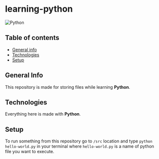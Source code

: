 # learning-python

![Python](https://img.shields.io/badge/Python-3.9.0-blue)

## Table of contents
* [General info](#general-info)
* [Technologies](#technologies)
* [Setup](#setup)

## General Info

This repository is made for storing files while learning **Python**.

## Technologies

Everything here is made with **Python**.

## Setup

To run something from this repository go to `/src` location and type `python hello-world.py` in your terminal where `hello-world.py` is a name of python file you want to execute.
